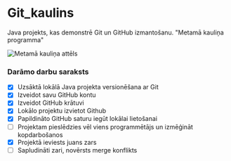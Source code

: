# Git_kaulins
Java projekts, kas demonstrē Git un GitHub izmantošanu. "Metamā kauliņa programma"

![Metamā kauliņa attēls](https://i.imgur.com/XcEUvgi.png)

### Darāmo darbu saraksts
- [x] Uzsāktā lokālā Java projekta versionēšana ar Git
- [x] Izveidot savu GitHub kontu
- [x] Izveidot GitHub krātuvi
- [x] Lokālo projektu izvietot Github
- [x] Papildināto GitHub saturu iegūt lokālai lietošanai
- [ ] Projektam pieslēdzies vēl viens programmētājs un izmēģināt kopdarbošanos
- [x] Projektā ieviests juans zars
- [ ] Sapludināti zari, novērsts merge konflikts
